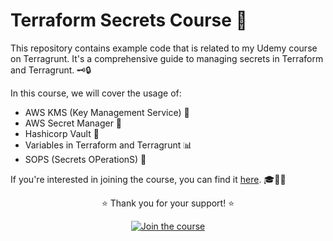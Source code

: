 # Terraform Secrets Course :closed_book:

This repository contains example code that is related to my Udemy course on Terragrunt. It's a comprehensive guide to managing secrets in Terraform and Terragrunt. 🗝️🔒

In this course, we will cover the usage of:

- AWS KMS (Key Management Service) 🔑
- AWS Secret Manager 🤫
- Hashicorp Vault 🏦
- Variables in Terraform and Terragrunt 📊
- SOPS (Secrets OPerationS) 📝

If you're interested in joining the course, you can find it [here](https://www.udemy.com/course/managing-secrets-in-terraform-and-terragrunt/?referralCode=6A446202345DB0F29E69). 🎓👨‍💻

<div align="center">

:star: Thank you for your support! :star:

[![Join the course](https://img.shields.io/badge/-Join%20the%20course-blue?style=for-the-badge&logo=udemy)](https://www.udemy.com/course/managing-secrets-in-terraform-and-terragrunt/?referralCode=6A446202345DB0F29E69)
</div>